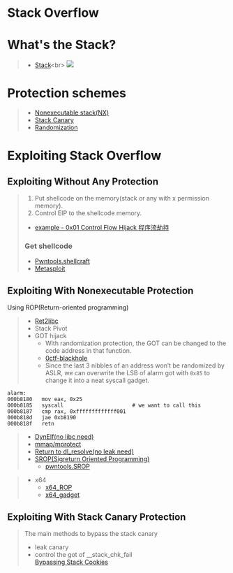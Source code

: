 Stack Overflow
=
# What's the Stack?
> * [Stack](https://en.wikipedia.org/wiki/Stack_(abstract_data_type))<br>
![](https://timgsa.baidu.com/timg?image&quality=80&size=b9999_10000&sec=1523505359799&di=87abd9e8831938abe04836ae15d0c8a8&imgtype=0&src=http%3A%2F%2Fimages0.cnblogs.com%2Fblog2015%2F688670%2F201507%2F271950018913915.png)
# Protection schemes
> * [Nonexecutable stack(NX)](https://en.wikipedia.org/wiki/NX_bit)
> * [Stack Canary](https://en.wikipedia.org/wiki/Stack_buffer_overflow#Stack_canaries)
> * [Randomization](https://en.wikipedia.org/wiki/Stack_buffer_overflow#Randomization)

# Exploiting Stack Overflow
## Exploiting Without Any Protection
> 1. Put shellcode on the memory(stack or any with x permission memory).<br>
> 2. Control EIP to the shellcode memory.<br>
> * [example - 0x01 Control Flow Hijack 程序流劫持](https://www.tuicool.com/articles/ZruA7bZ)
> ### Get shellcode
> * [Pwntools.shellcraft](http://pwntools.readthedocs.io/en/stable/shellcraft.html)
> * [Metasploit](https://www.offensive-security.com/metasploit-unleashed/msfvenom/)

## Exploiting With Nonexecutable Protection
Using ROP(Return-oriented programming)
> * [Ret2libc](https://www.tuicool.com/articles/ZruA7bZ)<br>
> * Stack Pivot<br>
> * GOT hijack<br>
>   * With randomization protection, the GOT can be changed to the code address in that function.<br> 
>   * [0ctf-blackhole](https://kileak.github.io/ctf/2018/0ctf-qual-blackhole/)<br>
>   * Since the last 3 nibbles of an address won’t be randomized by ASLR, we can overwrite the LSB of alarm got with `0x85` to change it into a neat syscall gadget.<br>
```code
alarm:
000b8180   mov eax, 0x25
000b8185   syscall                      # we want to call this
000b8187   cmp rax, 0xfffffffffffff001
000b818d   jae 0xb8190
000b818f   retn
```
> * [DynElf(no libc need)](http://docs.pwntools.com/en/stable/dynelf.html?highlight=DynElf)<br>
> * [mmap/mprotect](https://www.tuicool.com/articles/IfYZri3)<br>
> * [Return to dl_resolve(no leak need)](http://rk700.github.io/2015/08/09/return-to-dl-resolve)<br>
> * [SROP(Sigreturn Oriented Programming)](https://blog.csdn.net/zsj2102/article/details/78561112)<br>
>   * [pwntools.SROP](http://docs.pwntools.com/en/stable/rop/srop.html?highlight=SROP)<br>

> * x64
>   * [x64_ROP](https://www.tuicool.com/articles/ZzI7FrI)<br>
>   * [x64_gadget](https://www.tuicool.com/articles/IfYZri3)

## Exploiting With Stack Canary Protection
> The main methods to bypass the stack canary
> * leak canary
> * control the got of __stack_chk_fail<br>
> [Bypassing Stack Cookies](https://www.corelan.be/index.php/2009/09/21/exploit-writing-tutorial-part-6-bypassing-stack-cookies-safeseh-hw-dep-and-aslr/)

